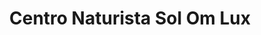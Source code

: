 ---
title: "Centro Naturista Sol Om Lux"
url: /colima/centro-naturista-sol-om-lux/
shop: suplementos nutricionales
---